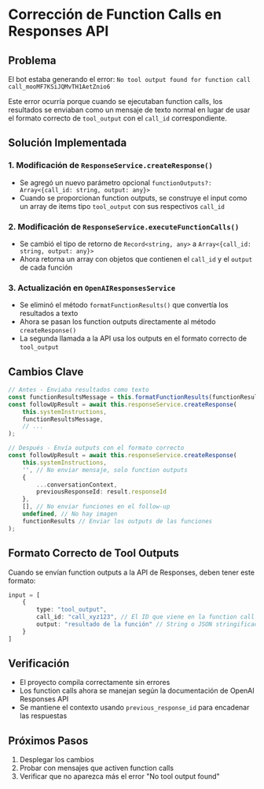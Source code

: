 # Corrección de Function Calls en Responses API

## Problema
El bot estaba generando el error: `No tool output found for function call call_mooMF7KSiJQMvTH1AetZnio6`

Este error ocurría porque cuando se ejecutaban function calls, los resultados se enviaban como un mensaje de texto normal en lugar de usar el formato correcto de `tool_output` con el `call_id` correspondiente.

## Solución Implementada

### 1. Modificación de `ResponseService.createResponse()`
- Se agregó un nuevo parámetro opcional `functionOutputs?: Array<{call_id: string, output: any}>`
- Cuando se proporcionan function outputs, se construye el input como un array de items tipo `tool_output` con sus respectivos `call_id`

### 2. Modificación de `ResponseService.executeFunctionCalls()`
- Se cambió el tipo de retorno de `Record<string, any>` a `Array<{call_id: string, output: any}>`
- Ahora retorna un array con objetos que contienen el `call_id` y el `output` de cada función

### 3. Actualización en `OpenAIResponsesService`
- Se eliminó el método `formatFunctionResults()` que convertía los resultados a texto
- Ahora se pasan los function outputs directamente al método `createResponse()`
- La segunda llamada a la API usa los outputs en el formato correcto de `tool_output`

## Cambios Clave

```typescript
// Antes - Enviaba resultados como texto
const functionResultsMessage = this.formatFunctionResults(functionResults);
const followUpResult = await this.responseService.createResponse(
    this.systemInstructions,
    functionResultsMessage,
    // ...
);

// Después - Envía outputs con el formato correcto
const followUpResult = await this.responseService.createResponse(
    this.systemInstructions,
    '', // No enviar mensaje, solo function outputs
    {
        ...conversationContext,
        previousResponseId: result.responseId
    },
    [], // No enviar funciones en el follow-up
    undefined, // No hay imagen
    functionResults // Enviar los outputs de las funciones
);
```

## Formato Correcto de Tool Outputs

Cuando se envían function outputs a la API de Responses, deben tener este formato:

```typescript
input = [
    {
        type: "tool_output",
        call_id: "call_xyz123", // El ID que viene en la function call
        output: "resultado de la función" // String o JSON stringificado
    }
]
```

## Verificación
- El proyecto compila correctamente sin errores
- Los function calls ahora se manejan según la documentación de OpenAI Responses API
- Se mantiene el contexto usando `previous_response_id` para encadenar las respuestas

## Próximos Pasos
1. Desplegar los cambios
2. Probar con mensajes que activen function calls
3. Verificar que no aparezca más el error "No tool output found"